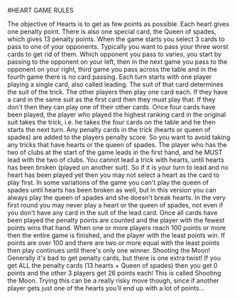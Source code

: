 #HEART GAME RULES



The objective of Hearts is to get as few points as possible. Each heart gives one penalty point. There is also one special card, the Queen of spades, which gives 13 penalty points.
When the game starts you select 3 cards to pass to one of your opponents. Typically you want to pass your three worst cards to get rid of them. Which opponent you pass to varies, you start by passing to the opponent on your left, then in the next game you pass to the opponent on your right, third game you pass across the table and in the fourth game there is no card passing.
Each turn starts with one player playing a single card, also called leading. The suit of that card determines the suit of the trick. The other players then play one card each. If they have a card in the same suit as the first card then they must play that. If they don't then they can play one of their other cards. Once four cards have been played, the player who played the highest ranking card in the original suit takes the trick, i.e. he takes the four cards on the table and he then starts the next turn. Any penalty cards in the trick (hearts or queen of spades) are added to the players penalty score. So you want to avoid taking any tricks that have hearts or the queen of spades.
The player who has the two of clubs at the start of the game leads in the first hand, and he MUST lead with the two of clubs.
You cannot lead a trick with hearts, until hearts has been broken (played on another suit). So if it is your turn to lead and no heart has been played yet then you may not select a heart as the card to play first. In some variations of the game you can't play the queen of spades until hearts has been broken as well, but in this version you can always play the queen of spades and she doesn't break hearts.
In the very first round you may never play a heart or the queen of spades, not even if you don't have any card in the suit of the lead card.
Once all cards have been played the penalty points are counted and the player with the fewest points wins that hand. When one or more players reach 100 points or more then the entire game is finished, and the player with the least points win. If points are over 100 and there are two or more equal with the least points then play continues until there's only one winner.
Shooting the Moon! Generally it's bad to get penalty cards, but there is one extra twist! If you get ALL the penalty cards (13 hearts + Queen of spades) then you get 0 points and the other 3 players get 26 points each! This is called Shooting the Moon. Trying this can be a really risky move though, since if another player gets just one of the hearts you'll end up with a lot of points...
